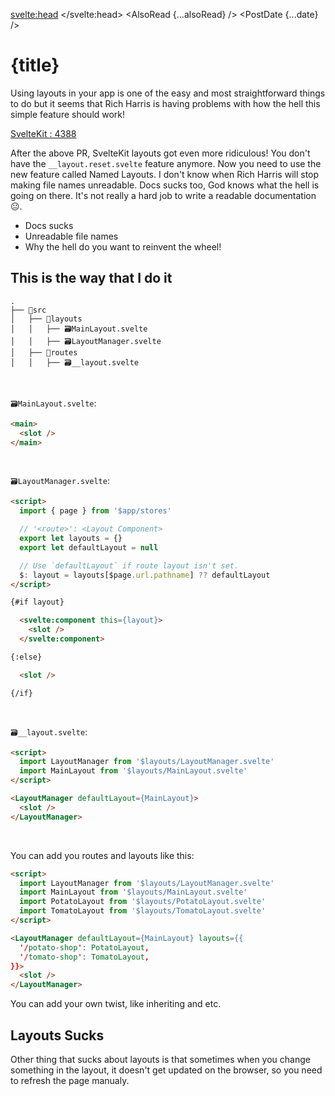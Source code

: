 <script>
  import { page } from '$app/stores'
  import { posts } from '$store/posts.js'
	import { AlsoRead, PostDate } from '$lib/Post'
  const { title, description, date, alsoRead } = $posts.filter(post => post.href === $page.url.pathname)[0]
</script>

<svelte:head>
	<title>{title}</title>
	<meta name="description" content={description} />
</svelte:head>
<AlsoRead {...alsoRead} />
<PostDate {...date} />

# {title}

Using layouts in your app is one of the easy and most straightforward things to do but it seems that Rich Harris is having problems with how the hell this simple feature should work!

[SvelteKit : 4388](https://github.com/sveltejs/kit/pull/4388)

After the above PR, SvelteKit layouts got even more ridiculous! You don't have the `__layout.reset.svelte` feature anymore. Now you need to use the new feature called Named Layouts. I don't know when Rich Harris will stop making file names unreadable. Docs sucks too, God knows what the hell is going on there. It's not really a hard job to write a readable documentation😐.

- Docs sucks
- Unreadable file names
- Why the hell do you want to reinvent the wheel!

## This is the way that I do it

```
.
├── 📂src
│   ├── 📂layouts
│   │   ├── 🗃️MainLayout.svelte
│   │   ├── 🗃️LayoutManager.svelte
│   ├── 📂routes
│   │   ├── 🗃️__layout.svelte
```

<br>

`🗃️MainLayout.svelte`:

```HTML
<main>
  <slot />
</main>
```

<br>

`🗃️LayoutManager.svelte`:

```HTML
<script>
  import { page } from '$app/stores'

  // '<route>': <Layout Component>
  export let layouts = {}
  export let defaultLayout = null

  // Use `defaultLayout` if route layout isn't set.
  $: layout = layouts[$page.url.pathname] ?? defaultLayout
</script>

{#if layout}

  <svelte:component this={layout}>
    <slot />
  </svelte:component>

{:else}

  <slot />

{/if}
```

<br>

`🗃️__layout.svelte`:

```HTML
<script>
  import LayoutManager from '$layouts/LayoutManager.svelte'
  import MainLayout from '$layouts/MainLayout.svelte'
</script>

<LayoutManager defaultLayout={MainLayout}>
  <slot />
</LayoutManager>
```

<br>

You can add you routes and layouts like this:

```HTML
<script>
  import LayoutManager from '$layouts/LayoutManager.svelte'
  import MainLayout from '$layouts/MainLayout.svelte'
  import PotatoLayout from '$layouts/PotatoLayout.svelte'
  import TomatoLayout from '$layouts/TomatoLayout.svelte'
</script>

<LayoutManager defaultLayout={MainLayout} layouts={{
  '/potato-shop': PotatoLayout,
  '/tomato-shop': TomatoLayout,
}}>
  <slot />
</LayoutManager>
```

You can add your own twist, like inheriting and etc.

## Layouts Sucks

Other thing that sucks about layouts is that sometimes when you change something in the layout, it doesn't get updated on the browser, so you need to refresh the page manualy.
